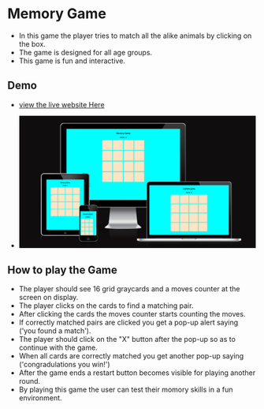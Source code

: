 # Memory Game

* In this game the player tries to match all the alike animals by clicking on the box.
* The game is designed for all age groups.
* This game is fun and interactive.

## Demo

* [view the live website Here]( https://maish79.github.io/memory-game/)

* <img src="assets/images/memory-game.png">

## How to play the Game

* The player should see 16 grid graycards and a moves counter at the screen on display.
* The player clicks on the cards to find a matching pair.
* After clicking the cards the moves counter starts counting the moves.
* If correctly matched pairs are clicked you get a pop-up alert saying ('you found a match').
* The player should click on the "X" button after the pop-up so as to continue with the game.
* When all cards are correctly matched you get another pop-up saying ('congradulations you win!')
* After the game ends a restart button becomes visible for playing another round.
* By playing this game the user can test their momory skills in a fun environment.




